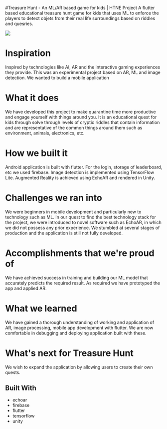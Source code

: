 #Treasure Hunt - An ML/AR based game for kids  |  HTNE Project
A flutter based educational treasure hunt game for kids that uses ML to enforce the players to detect objets from their real life surroundings based on riddles and quesries.

![](1.gif)



# Inspiration
Inspired by technologies like AI, AR and the interactive gaming experiences they provide. This was an experimental project based on AR, ML and image detection. We wanted to build a mobile application

# What it does
We have developed this project to make quarantine time more productive and engage yourself with things around you. It is an educational quest for kids through solve through levels of cryptic riddles that contain information and are representative of the common things around them such as environment, animals, electronics, etc.

# How we built it
Android application is built with flutter. For the login, storage of leaderboard, etc we used firebase. Image detection is implemented using TensorFlow Lite. Augmented Reality is achieved using EchoAR and rendered in Unity.

# Challenges we ran into
We were beginners in mobile development and particularly new to technology such as ML. In our quest to find the best technology stack for the project, we were introduced to novel software such as EchoAR, in which we did not possess any prior experience. We stumbled at several stages of production and the application is still not fully developed.

# Accomplishments that we're proud of
We have achieved success in training and building our ML model that accurately predicts the required result. As required we have prototyped the app and applied AR.

# What we learned
We have gained a thorough understanding of working and application of AR, image processing, mobile app development with flutter. We are now comfortable in debugging and deploying application built with these.

# What's next for Treasure Hunt
We wish to expand the application by allowing users to create their own quests.

## Built With
* echoar
* firebase
* flutter
* tensorflow
* unity
